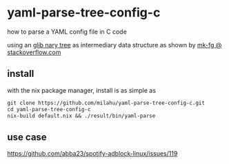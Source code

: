 # yaml-parse-tree-config-c

how to parse a YAML config file in C code

using an [glib nary tree](https://developer.gimp.org/api/2.0/glib/glib-N-ary-Trees.html)
as intermediary data structure
as shown by [mk-fg @ stackoverflow.com](https://stackoverflow.com/a/621451/10440128)

## install

with the nix package manager, install is as simple as

```txt
git clone https://github.com/milahu/yaml-parse-tree-config-c.git
cd yaml-parse-tree-config-c
nix-build default.nix && ./result/bin/yaml-parse
```

## use case

https://github.com/abba23/spotify-adblock-linux/issues/119
